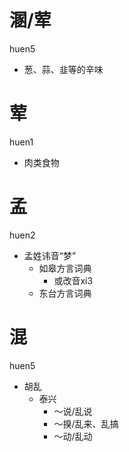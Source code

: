 # 溷/荤
huen5
- 葱、蒜、韭等的辛味

# 荤
huen1
- 肉类食物

# 孟
huen2
+ 孟姓讳音“梦”
  * 如皋方言词典
    + 或改音xi3
  * 东台方言词典

# 混
huen5
+ 胡乱
  * 泰兴
    - ～说/乱说
    - ～搝/乱来、乱搞
    - ～动/乱动
